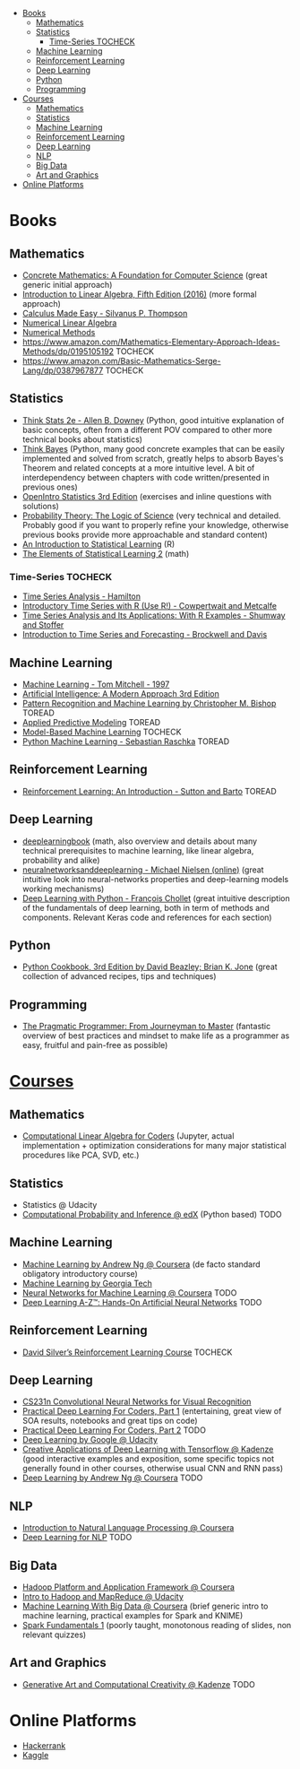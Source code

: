 <!-- MarkdownTOC autolink="true" -->

- [Books](#books)
	- [Mathematics](#mathematics)
	- [Statistics](#statistics)
		- [Time-Series TOCHECK](#time-series-tocheck)
	- [Machine Learning](#machine-learning)
	- [Reinforcement Learning](#reinforcement-learning)
	- [Deep Learning](#deep-learning)
	- [Python](#python)
	- [Programming](#programming)
- [Courses](#courses)
	- [Mathematics](#mathematics-1)
	- [Statistics](#statistics-1)
	- [Machine Learning](#machine-learning-1)
	- [Reinforcement Learning](#reinforcement-learning-1)
	- [Deep Learning](#deep-learning-1)
	- [NLP](#nlp)
	- [Big Data](#big-data)
	- [Art and Graphics](#art-and-graphics)
- [Online Platforms](#online-platforms)

<!-- /MarkdownTOC -->

# Books

## Mathematics
* [Concrete Mathematics: A Foundation for Computer Science](https://www.amazon.it/Concrete-Mathematics-Foundation-Computer-Science/dp/0201558025) (great generic initial approach)
* [Introduction to Linear Algebra, Fifth Edition (2016)](http://math.mit.edu/~gs/linearalgebra/) (more formal approach)
* [Calculus Made Easy - Silvanus P. Thompson]()
* [Numerical Linear Algebra](https://www.amazon.com/Numerical-Linear-Algebra-Lloyd-Trefethen/dp/0898713617)
* [Numerical Methods](https://www.amazon.com/Numerical-Methods-Analysis-Implementation-Algorithms/dp/0691151229)
* https://www.amazon.com/Mathematics-Elementary-Approach-Ideas-Methods/dp/0195105192 TOCHECK
* https://www.amazon.com/Basic-Mathematics-Serge-Lang/dp/0387967877 TOCHECK

## Statistics
* [Think Stats 2e - Allen B. Downey](http://greenteapress.com/wp/think-stats-2e/) (Python, good intuitive explanation of basic concepts, often from a different POV compared to other more technical books about statistics)
* [Think Bayes](http://greenteapress.com/wp/think-bayes/) (Python, many good concrete examples that can be easily implemented and solved from scratch, greatly helps to absorb Bayes's Theorem and related concepts at a more intuitive level. A bit of interdependency between chapters with code written/presented in previous ones)
* [OpenIntro Statistics 3rd Edition](https://www.openintro.org/stat/textbook.php?stat_book=os) (exercises and inline questions with solutions)
* [Probability Theory: The Logic of Science](https://www.goodreads.com/book/show/151848.Probability_Theory) (very technical and detailed. Probably good if you want to properly refine your knowledge, otherwise previous books provide more approachable and standard content)
* [An Introduction to Statistical Learning](http://www-bcf.usc.edu/~gareth/ISL/) (R)
* [The Elements of Statistical Learning 2](https://web.stanford.edu/~hastie/Papers/ESLII.pdf) (math)

### Time-Series TOCHECK
* [Time Series Analysis - Hamilton](https://www.amazon.com/gp/product/0691042896)
* [Introductory Time Series with R (Use R!) - Cowpertwait and Metcalfe](https://www.amazon.com/gp/product/038788697)
* [Time Series Analysis and Its Applications: With R Examples - Shumway and Stoffer](https://www.amazon.co.uk/d/Books/Time-Analysis-Its-Applications-Statistics/144197864X)
* [Introduction to Time Series and Forecasting - Brockwell and Davis](https://www.amazon.com/Introduction-Series-Forecasting-Springer-Statistics/dp/0387953515/)

## Machine Learning
* [Machine Learning - Tom Mitchell - 1997](http://www.cs.cmu.edu/~tom/mlbook.html)
* [Artificial Intelligence: A Modern Approach 3rd Edition](http://aima.cs.berkeley.edu/)
* [Pattern Recognition and Machine Learning by Christopher M. Bishop](http://www.springer.com/gp/book/9780387310732) TOREAD
* [Applied Predictive Modeling](http://appliedpredictivemodeling.com/) TOREAD
* [Model-Based Machine Learning](http://mbmlbook.com/index.html) TOCHECK
* [Python Machine Learning - Sebastian Raschka](https://www.amazon.com/Python-Machine-Learning-scikit-learn-TensorFlow/dp/1787125939) TOREAD

## Reinforcement Learning
* [Reinforcement Learning: An Introduction - Sutton and Barto](http://incompleteideas.net/sutton/book/the-book-2nd.html) TOREAD
 
## Deep Learning
* [deeplearningbook](http://www.deeplearningbook.org/) (math, also overview and details about many technical prerequisites to machine learning, like linear algebra, probability and alike)
* [neuralnetworksanddeeplearning - Michael Nielsen (online)](http://neuralnetworksanddeeplearning.com/) (great intuitive look into neural-networks properties and deep-learning models working mechanisms)
* [Deep Learning with Python - François Chollet](https://github.com/fchollet/deep-learning-with-python-notebooks) (great intuitive description of the fundamentals of deep learning, both in term of methods and components. Relevant Keras code and references for each section)

## Python
* [Python Cookbook, 3rd Edition by David Beazley; Brian K. Jone](http://shop.oreilly.com/product/0636920027072.do) (great collection of advanced recipes, tips and techniques)

## Programming
* [The Pragmatic Programmer: From Journeyman to Master](https://www.amazon.com/Pragmatic-Programmer-Journeyman-Master/dp/020161622X) (fantastic overview of best practices and mindset to make life as a programmer as easy, fruitful and pain-free as possible)


# [Courses](https://www.class-central.com/)

## Mathematics
* [Computational Linear Algebra for Coders](https://github.com/fastai/numerical-linear-algebra/blob/master/README.md) (Jupyter, actual implementation + optimization considerations for many major statistical procedures like PCA, SVD, etc.)

## Statistics
* Statistics @ Udacity
* [Computational Probability and Inference @ edX](https://www.edx.org/course/computational-probability-inference-mitx-6-008-1x) (Python based) TODO

## Machine Learning
* [Machine Learning by Andrew Ng @ Coursera](https://www.coursera.org/learn/machine-learning) (de facto standard obligatory introductory course)
* [Machine Learning by Georgia Tech](https://www.udacity.com/course/machine-learning--ud262)
* [Neural Networks for Machine Learning @ Coursera](https://www.coursera.org/learn/neural-networks) TODO
* [Deep Learning A-Z™: Hands-On Artificial Neural Networks](https://www.udemy.com/deeplearning/) TODO

## Reinforcement Learning
* [David Silver’s Reinforcement Learning Course](http://www0.cs.ucl.ac.uk/staff/d.silver/web/Teaching.html) TOCHECK

## Deep Learning
* [CS231n Convolutional Neural Networks for Visual Recognition](https://cs231n.github.io/)
* [Practical Deep Learning For Coders, Part 1](http://course.fast.ai/index.html) (entertaining, great view of SOA results, notebooks and great tips on code)
* [Practical Deep Learning For Coders, Part 2](http://www.fast.ai/2017/07/28/deep-learning-part-two-launch/) TODO
* [Deep Learning by Google @ Udacity](https://classroom.udacity.com/courses/ud730)
* [Creative Applications of Deep Learning with Tensorflow @ Kadenze](https://www.kadenze.com/courses/creative-applications-of-deep-learning-with-tensorflow-iv) (good interactive examples and exposition, some specific topics not generally found in other courses, otherwise usual CNN and RNN pass)
* [Deep Learning by Andrew Ng @ Coursera](https://www.deeplearning.ai/) TODO

## NLP
* [Introduction to Natural Language Processing @ Coursera]()
* [Deep Learning for NLP](http://cs224d.stanford.edu/syllabus.html) TODO

## Big Data
* [Hadoop Platform and Application Framework @ Coursera](https://www.coursera.org/learn/hadoop)
* [Intro to Hadoop and MapReduce @ Udacity](https://classroom.udacity.com/courses/ud617)
* [Machine Learning With Big Data @ Coursera](https://www.coursera.org/learn/big-data-machine-learning/home/welcome) (brief generic intro to machine learning, practical examples for Spark and KNIME)
* [Spark Fundamentals 1](https://bigdatauniversity.com/courses/what-is-spark/) (poorly taught, monotonous reading of slides, non relevant quizzes)

## Art and Graphics
* [Generative Art and Computational Creativity @ Kadenze](https://www.kadenze.com/courses/generative-art-and-computational-creativity/info) TODO

# Online Platforms
* [Hackerrank](https://www.hackerrank.com/)
* [Kaggle](https://kaggle.com)